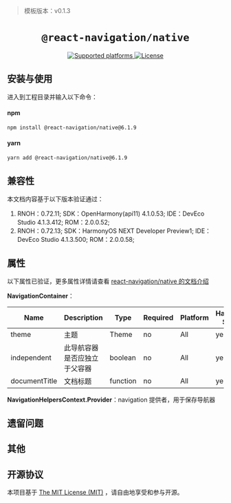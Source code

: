 <!-- {% raw %} -->
> 模板版本：v0.1.3

<p align="center">
  <h1 align="center"> <code>@react-navigation/native</code> </h1>
</p>
<p align="center">
    <a href="https://github.com/react-navigation/react-navigation/tree/6.x/packages/native">
        <img src="https://img.shields.io/badge/platforms-android%20|%20ios%20|%20harmony%20-lightgrey.svg" alt="Supported platforms" />
    </a>
    <a href="https://github.com/react-navigation/react-navigation/blob/6.x/packages/native/LICENSE">
        <img src="https://img.shields.io/badge/license-MIT-green.svg" alt="License" />
    </a>
</p>

## 安装与使用

进入到工程目录并输入以下命令：

<!-- tabs:start -->

#### **npm**

```bash
npm install @react-navigation/native@6.1.9
```

#### **yarn**

```bash
yarn add @react-navigation/native@6.1.9
```

<!-- tabs:end -->

## 兼容性

本文档内容基于以下版本验证通过：

1. RNOH：0.72.11; SDK：OpenHarmony(api11) 4.1.0.53; IDE：DevEco Studio 4.1.3.412; ROM：2.0.0.52;
2. RNOH：0.72.13; SDK：HarmonyOS NEXT Developer Preview1; IDE：DevEco Studio 4.1.3.500; ROM：2.0.0.58;

## 属性

以下属性已验证，更多属性详情请查看 [react-navigation/native 的文档介绍](https://reactnavigation.org/docs/navigation-container)

**NavigationContainer**：

| Name          | Description                  | Type     | Required | Platform | HarmonyOS Support |
| ------------- | ---------------------------- | -------- | -------- | -------- | ----------------- |
| theme         | 主题                         | Theme    | no       | All      | yes               |
| independent   | 此导航容器是否应独立于父容器 | boolean  | no       | All      | yes               |
| documentTitle | 文档标题                     | function | no       | All      | yes               |

**NavigationHelpersContext.Provider**：navigation 提供者，用于保存导航器

## 遗留问题

## 其他

## 开源协议

本项目基于 [The MIT License (MIT)](https://github.com/react-navigation/react-navigation/blob/6.x/packages/native/LICENSE) ，请自由地享受和参与开源。

<!-- {% endraw %} -->